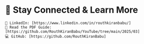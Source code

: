 # 📌 Stay Connected & Learn More
```javacript
🔗 LinkedIn: [https://www.linkedin.com/in/routhkiranbabu/]
📄 Read the PDF Guide: [https://github.com/RouthKiranBabu/YouTube/tree/main/2025/03]
💻 GitHub: [https://github.com/RouthKiranBabu]
```
